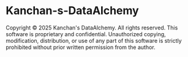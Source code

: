 # Kanchan-s-DataAlchemy
Copyright © 2025 Kanchan's DataAlchemy. All rights reserved.
This software is proprietary and confidential. Unauthorized copying, modification, distribution, or use of any part of this software is strictly prohibited without prior written permission from the author.
